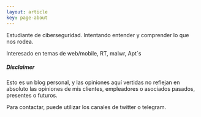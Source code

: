 ```yaml
---
layout: article
key: page-about
---
```


Estudiante de ciberseguridad. Intentando entender y comprender lo que nos rodea.  

Interesado en temas de web/mobile, RT, malwr, Apt´s


##### Disclaimer

Esto es un blog personal, y las opiniones aquí vertidas no reflejan en absoluto las opiniones de mis clientes, empleadores o asociados pasados, presentes o futuros. 


Para contactar, puede utilizar los canales de twitter o telegram.
